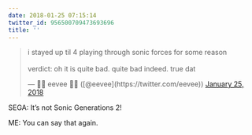 ```yaml
---
date: 2018-01-25 07:15:14
twitter_id: 956500709473693696
title: ''
---
```


<blockquote class="twitter-tweet"><p lang="en" dir="ltr">i stayed up til 4 playing through sonic forces for some reason<br><br>verdict: oh it is quite bad.  quite bad indeed.  true dat</p>&mdash; 🌸🌺 eevee 🌺🌸 ([@eevee](https://twitter.com/eevee)) <a href="https://twitter.com/eevee/status/956496903717363712?ref_src=twsrc%5Etfw">January 25, 2018</a></blockquote>
<script async src="https://platform.twitter.com/widgets.js" charset="utf-8"></script>

SEGA: It’s not Sonic Generations 2!

ME: You can say that again.
